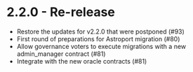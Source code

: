 # 2.2.0 - Re-release

* Restore the updates for v2.2.0 that were postponed (#93)
* First round of preparations for Astroport migration (#80)
* Allow governance voters to execute migrations with a new admin_manager contract (#81)
* Integrate with the new oracle contracts (#81)